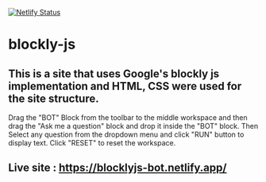 [![Netlify Status](https://api.netlify.com/api/v1/badges/28a5d5e5-802d-4702-920a-12527bb35c9f/deploy-status)](https://app.netlify.com/sites/blocklyjs-bot/deploys)

# blockly-js
## This is a site that uses Google's blockly js implementation and HTML, CSS were used for the site structure.
Drag the "BOT" Block from the toolbar to the middle workspace and then drag the "Ask me a question" block and drop it inside the "BOT" block. Then Select any question from the dropdown menu and click "RUN" button to display text. Click "RESET" to reset the workspace.

## Live site : https://blocklyjs-bot.netlify.app/
